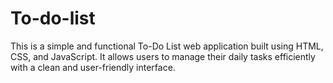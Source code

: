 # To-do-list
This is a simple and functional To-Do List web application built using HTML, CSS, and JavaScript. It allows users to manage their daily tasks efficiently with a clean and user-friendly interface.
